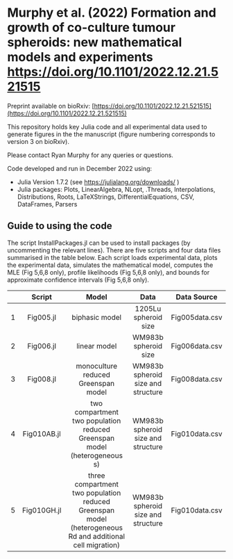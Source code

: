 # Murphy et al. (2022) Formation and growth of co-culture tumour spheroids: new mathematical models and experiments https://doi.org/10.1101/2022.12.21.521515

Preprint available on bioRxiv: [https://doi.org/10.1101/2022.12.21.521515](https://doi.org/10.1101/2022.12.21.521515)

This repository holds key Julia code and all experimental data used to generate figures in the the manuscript (figure numbering corresponds to version 3 on bioRxiv).

Please contact Ryan Murphy for any queries or questions.

Code developed and run in December 2022 using:

- Julia Version  1.7.2 (see https://julialang.org/downloads/ )
- Julia packages: Plots, LinearAlgebra, NLopt, .Threads, Interpolations, Distributions, Roots, LaTeXStrings, DifferentialEquations, CSV, DataFrames, Parsers

## Guide to using the code
The script InstallPackages.jl can be used to install packages (by uncommenting the relevant lines). There are five scripts and four data files summarised in the table below. Each script loads experimental data, plots the experimental data, simulates the mathematical model, computes the MLE (Fig 5,6,8 only), profile likelihoods (Fig 5,6,8 only), and bounds for approximate confidence intervals (Fig 5,6,8 only).



| | Script        | Model           | Data  | Data Source |
| :---:   | :---: | :---: |:---: |:---: |
|1| Fig005.jl    |biphasic model | 1205Lu  spheroid size  | Fig005data.csv |
|2| Fig006.jl      | linear model      |   WM983b spheroid size   |  Fig006data.csv|
|3|  Fig008.jl |  monoculture reduced Greenspan model     |   WM983b spheroid size and structure  | Fig008data.csv|
|4| Fig010AB.jl  | two compartment two population reduced Greenspan model (heterogeneous s)    |    WM983b spheroid size and structure |  Fig010data.csv|
|5| Fig010GH.jl | three compartment two population reduced Greenspan model (heterogeneous Rd and additional cell migration)       |   WM983b spheroid size and structure | Fig010data.csv|****
